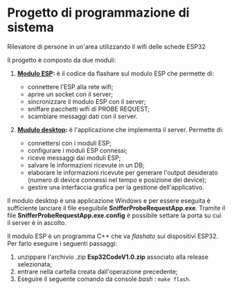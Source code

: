# Progetto di programmazione di sistema

Rilevatore di persone in un'area utilizzando il wifi delle schede ESP32

Il progetto è composto da due moduli:
1.  **[Modulo ESP](https://gitlab.com/vsiciliani/pds_project/tree/develop/esp32/main):** è il codice da flashare sul modulo ESP che permette di:
    *  connettere l'ESP alla rete wifi;
    *  aprire un socket con il server;
    *  sincronizzare il modulo ESP con il server;
    *  sniffare pacchetti wifi di PROBE REQUEST;
    *  scambiare messaggi dati con il server.

2. **[Mudulo desktop](https://gitlab.com/vsiciliani/pds_project/tree/develop/desktopApp/SnifferProbeRequestApp/SnifferProbeRequestApp):** è l'applicazione che implementa il server. Permette di: 
    *  connettersi con i moduli ESP;
    *  configurare i moduli ESP connessi;
    *  riceve messaggi dai moduli ESP;
    *  salvare le informazioni ricevute in un DB;
    *  elaborare le informazioni ricevute per generare l'output desiderato (numero di device connessi nel tempo e posizione dei device);
    *  gestire una interfaccia grafica per la gestione dell'applicativo.

Il modulo desktop è una applicazione Windows e per essere eseguita è sufficiente lanciare il file eseguibile **SnifferProbeRequestApp.exe**. Tramite il file **SnifferProbeRequestApp.exe.config** è possibile settare la porta su cui il server è in ascolto.

Il modulo ESP è un programma C++ che va *flashato* sui dispositivi ESP32. Per farlo eseguire i seguenti passaggi:
1. unzippare l'archivio .zip **Esp32CodeV1.0.zip** associato alla release selezionata;
2. entrare nella cartella creata dall'operazione precedente;
3. Eseguire il seguente comando da console *bash* : ```make flash```.
